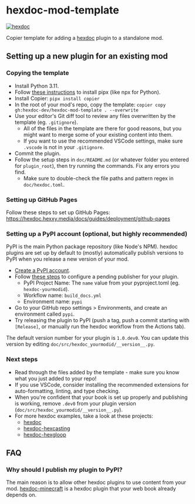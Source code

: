 # hexdoc-mod-template

<a href="https://github.com/hexdoc-dev/hexdoc"><img src="https://img.shields.io/endpoint?url=https://hexxy.media/api/v0/badge/hexdoc" alt="hexdoc" style="max-width:100%;"></a>

Copier template for adding a [hexdoc](https://pypi.org/project/hexdoc) plugin to a standalone mod. 

## Setting up a new plugin for an existing mod

### Copying the template

* Install Python 3.11.
* Follow [these instructions](https://pypa.github.io/pipx/#install-pipx) to install pipx (like npx for Python).
* Install Copier: `pipx install copier`
* In the root of your mod's repo, copy the template: `copier copy gh:hexdoc-dev/hexdoc-mod-template . --overwrite`
* Use your editor's Git diff tool to review any files overwritten by the template (eg. `.gitignore`).
  * All of the files in the template are there for good reasons, but you might want to merge some of your existing content into them.
  * If you want to use the recommended VSCode settings, make sure `.vscode` is not in your `.gitignore`.
* Commit the plugin.
* Follow the setup steps in `doc/README.md` (or whatever folder you entered for `plugin_root`), then try running the commands. Fix any errors you find.
  * Make sure to double-check the file paths and pattern regex in `doc/hexdoc.toml`.

### Setting up GitHub Pages

Follow these steps to set up GitHub Pages: https://hexdoc.hexxy.media/docs/guides/deployment/github-pages

### Setting up a PyPI account (optional, but highly recommended)

PyPI is the main Python package repository (like Node's NPM). hexdoc plugins are set up by default to (mostly) automatically publish versions to PyPI when you release a new version of your mod.

* [Create a PyPI account](https://pypi.org/account/register/).
* Follow [these steps](https://docs.pypi.org/trusted-publishers/creating-a-project-through-oidc/) to configure a pending publisher for your plugin.
  * PyPI Project Name: The `name` value from your pyproject.toml (eg. `hexdoc-yourmodid`).
  * Workflow name: `build_docs.yml`
  * Environment name: `pypi`
* Go to your GitHub repo settings > Environments, and create an environment called `pypi`.
* Try releasing the plugin to PyPI (push a tag, push a commit starting with `[Release]`, or manually run the hexdoc workflow from the Actions tab).

The default version number for your plugin is `1.0.dev0`. You can update this version by editing `doc/src/hexdoc_yourmodid/__version__.py`.

### Next steps

* Read through the files added by the template - make sure you know what you just added to your repo!
* If you use VSCode, consider installing the recommended extensions for auto-formatting, linting, and type checking.
* When you're confident that your book is set up properly and publishing is working, remove `.dev0` from your plugin version (`doc/src/hexdoc_yourmodid/__version__.py`).
* For more hexdoc examples, take a look at these projects:
  * [hexdoc](https://github.com/hexdoc-dev/hexdoc)
  * [hexdoc-hexcasting](https://github.com/object-Object/HexMod)
  * [hexdoc-hexgloop](https://github.com/SamsTheNerd/HexGloop)

## FAQ

### Why should I publish my plugin to PyPI?

The main reason is to allow other hexdoc plugins to use content from your mod. [hexdoc-minecraft](https://pypi.org/project/hexdoc-minecraft/) is a hexdoc plugin that your web book already depends on.
